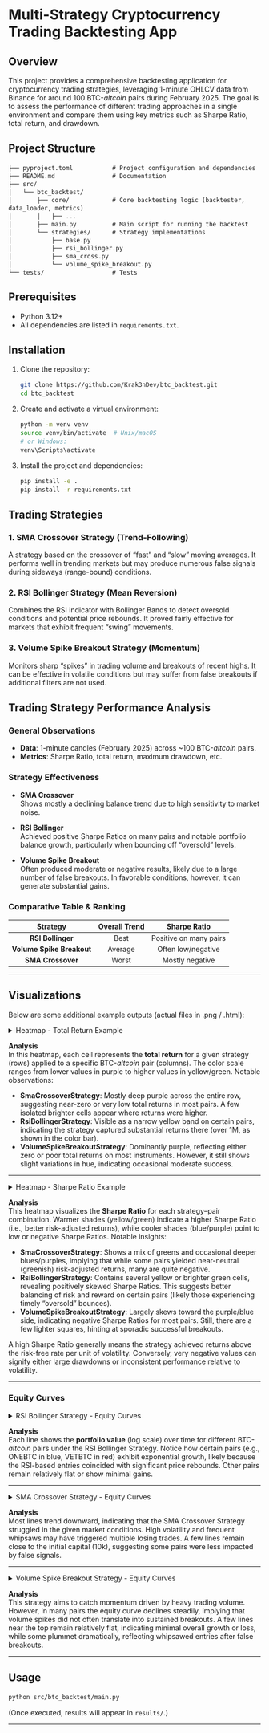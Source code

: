 
# Multi-Strategy Cryptocurrency Trading Backtesting App

## Overview
This project provides a comprehensive backtesting application for cryptocurrency trading strategies, leveraging 1-minute OHLCV data from Binance for around 100 BTC-*altcoin* pairs during February 2025. The goal is to assess the performance of different trading approaches in a single environment and compare them using key metrics such as Sharpe Ratio, total return, and drawdown.

## Project Structure
```
├── pyproject.toml           # Project configuration and dependencies
├── README.md                # Documentation
├── src/
│   └── btc_backtest/
│       ├── core/            # Core backtesting logic (backtester, data_loader, metrics)
│       │   ├── ...
│       ├── main.py          # Main script for running the backtest
│       └── strategies/      # Strategy implementations
│           ├── base.py
│           ├── rsi_bollinger.py
│           ├── sma_cross.py
│           └── volume_spike_breakout.py
└── tests/                   # Tests
```

## Prerequisites
- Python 3.12+
- All dependencies are listed in `requirements.txt`.

## Installation

1. Clone the repository:
   ```bash
   git clone https://github.com/Krak3nDev/btc_backtest.git
   cd btc_backtest
   ```
2. Create and activate a virtual environment:
   ```bash
   python -m venv venv
   source venv/bin/activate  # Unix/macOS
   # or Windows:
   venv\Scripts\activate
   ```
3. Install the project and dependencies:
   ```bash
   pip install -e .
   pip install -r requirements.txt
   ```

## Trading Strategies

### 1. SMA Crossover Strategy (Trend-Following)
A strategy based on the crossover of “fast” and “slow” moving averages. It performs well in trending markets but may produce numerous false signals during sideways (range-bound) conditions.

### 2. RSI Bollinger Strategy (Mean Reversion)
Combines the RSI indicator with Bollinger Bands to detect oversold conditions and potential price rebounds. It proved fairly effective for markets that exhibit frequent “swing” movements.

### 3. Volume Spike Breakout Strategy (Momentum)
Monitors sharp “spikes” in trading volume and breakouts of recent highs. It can be effective in volatile conditions but may suffer from false breakouts if additional filters are not used.

## Trading Strategy Performance Analysis

### General Observations
- **Data**: 1-minute candles (February 2025) across ~100 BTC-*altcoin* pairs.  
- **Metrics**: Sharpe Ratio, total return, maximum drawdown, etc.

### Strategy Effectiveness
- **SMA Crossover**  
  Shows mostly a declining balance trend due to high sensitivity to market noise.

- **RSI Bollinger**  
  Achieved positive Sharpe Ratios on many pairs and notable portfolio balance growth, particularly when bouncing off “oversold” levels.

- **Volume Spike Breakout**  
  Often produced moderate or negative results, likely due to a large number of false breakouts. In favorable conditions, however, it can generate substantial gains.

### Comparative Table & Ranking
| Strategy                   | Overall Trend       | Sharpe Ratio               |
|:--------------------------:|:-------------------:|:--------------------------:|
| **RSI Bollinger**         | Best                | Positive on many pairs     |
| **Volume Spike Breakout** | Average             | Often low/negative         |
| **SMA Crossover**         | Worst               | Mostly negative            |

---

## Visualizations

Below are some additional example outputs (actual files in .png / .html):

<details>
  <summary>Heatmap - Total Return Example</summary>
  <img src="src/btc_backtest/results/screenshots/heatmap_total_return.png" alt="Heatmap: total_return" style="max-width:900px;">
</details>

**Analysis**  
In this heatmap, each cell represents the **total return** for a given strategy (rows) applied to a specific BTC-*altcoin* pair (columns). The color scale ranges from lower values in purple to higher values in yellow/green. Notable observations:

- **SmaCrossoverStrategy**: Mostly deep purple across the entire row, suggesting near-zero or very low total returns in most pairs. A few isolated brighter cells appear where returns were higher.  
- **RsiBollingerStrategy**: Visible as a narrow yellow band on certain pairs, indicating the strategy captured substantial returns there (over 1M, as shown in the color bar).  
- **VolumeSpikeBreakoutStrategy**: Dominantly purple, reflecting either zero or poor total returns on most instruments. However, it still shows slight variations in hue, indicating occasional moderate success.

---

<details>
  <summary>Heatmap - Sharpe Ratio Example</summary>
  <img src="src/btc_backtest/results/screenshots/heatmap_sharpe_ratio.png" alt="Heatmap: sharpe_ratio" style="max-width:900px;">
</details>

**Analysis**  
This heatmap visualizes the **Sharpe Ratio** for each strategy–pair combination. Warmer shades (yellow/green) indicate a higher Sharpe Ratio (i.e., better risk-adjusted returns), while cooler shades (blue/purple) point to low or negative Sharpe Ratios. Notable insights:

- **SmaCrossoverStrategy**: Shows a mix of greens and occasional deeper blues/purples, implying that while some pairs yielded near-neutral (greenish) risk-adjusted returns, many are quite negative.  
- **RsiBollingerStrategy**: Contains several yellow or brighter green cells, revealing positively skewed Sharpe Ratios. This suggests better balancing of risk and reward on certain pairs (likely those experiencing timely “oversold” bounces).  
- **VolumeSpikeBreakoutStrategy**: Largely skews toward the purple/blue side, indicating negative Sharpe Ratios for most pairs. Still, there are a few lighter squares, hinting at sporadic successful breakouts.

A high Sharpe Ratio generally means the strategy achieved returns above the risk-free rate per unit of volatility. Conversely, very negative values can signify either large drawdowns or inconsistent performance relative to volatility.

---

### Equity Curves

<details>
  <summary>RSI Bollinger Strategy - Equity Curves</summary>
  <img src="src/btc_backtest/results/screenshots/RsiBollingerStrategy_equity.png" alt="RsiBollingerStrategy Equity Curves" style="max-width:900px;">
</details>

**Analysis**  
Each line shows the **portfolio value** (log scale) over time for different BTC-*altcoin* pairs under the RSI Bollinger Strategy. Notice how certain pairs (e.g., ONEBTC in blue, VETBTC in red) exhibit exponential growth, likely because the RSI-based entries coincided with significant price rebounds. Other pairs remain relatively flat or show minimal gains.

---

<details>
  <summary>SMA Crossover Strategy - Equity Curves</summary>
  <img src="src/btc_backtest/results/screenshots/SmaCrossoverStrategy_equity.png" alt="SmaCrossoverStrategy Equity Curves" style="max-width:900px;">
</details>

**Analysis**  
Most lines trend downward, indicating that the SMA Crossover Strategy struggled in the given market conditions. High volatility and frequent whipsaws may have triggered multiple losing trades. A few lines remain close to the initial capital (10k), suggesting some pairs were less impacted by false signals.

---

<details>
  <summary>Volume Spike Breakout Strategy - Equity Curves</summary>
  <img src="src/btc_backtest/results/screenshots/VolumeSpikeBreakoutStrategy_equity.png" alt="VolumeSpikeBreakoutStrategy Equity Curves" style="max-width:900px;">
</details>

**Analysis**  
This strategy aims to catch momentum driven by heavy trading volume. However, in many pairs the equity curve declines steadily, implying that volume spikes did not often translate into sustained breakouts. A few lines near the top remain relatively flat, indicating minimal overall growth or loss, while some plummet dramatically, reflecting whipsawed entries after false breakouts.

---

## Usage
```bash
python src/btc_backtest/main.py
```
(Once executed, results will appear in `results/`.)

---

```